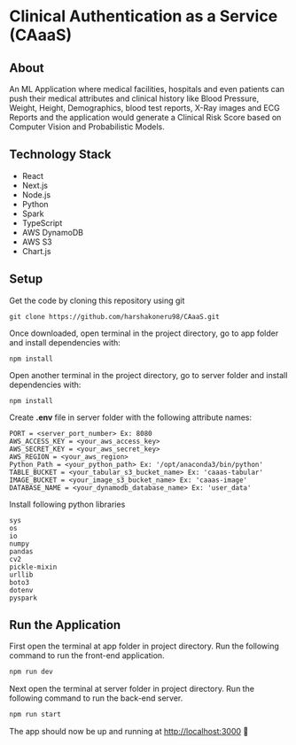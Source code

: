# Clinical Authentication as a Service (CAaaS)

## About
An ML Application where medical facilities, hospitals and even patients can push their medical attributes and clinical history like Blood Pressure, Weight, Height, Demographics, blood test reports, X-Ray images and ECG Reports and the application would generate a Clinical Risk Score based on Computer Vision and Probabilistic Models.


## Technology Stack
- React
- Next.js
- Node.js
- Python
- Spark
- TypeScript
- AWS DynamoDB
- AWS S3
- Chart.js

## Setup
Get the code by cloning this repository using git
```
git clone https://github.com/harshakoneru98/CAaaS.git
```
Once downloaded, open terminal in the project directory, go to app folder and install dependencies with:
```
npm install
```
Open another terminal in the project directory, go to server folder and install dependencies with:
```
npm install
```
Create **.env** file in server folder with the following attribute names:
```
PORT = <server_port_number> Ex: 8080
AWS_ACCESS_KEY = <your_aws_access_key>
AWS_SECRET_KEY = <your_aws_secret_key>
AWS_REGION = <your_aws_region>
Python_Path = <your_python_path> Ex: '/opt/anaconda3/bin/python'
TABLE_BUCKET = <your_tabular_s3_bucket_name> Ex: 'caaas-tabular'
IMAGE_BUCKET = <your_image_s3_bucket_name> Ex: 'caaas-image'
DATABASE_NAME = <your_dynamodb_database_name> Ex: 'user_data'
```
Install following python libraries
```
sys
os
io
numpy
pandas
cv2
pickle-mixin
urllib
boto3
dotenv
pyspark
```
## Run the Application
First open the terminal at app folder in project directory. Run the following command to run the front-end application.
``` bash
npm run dev
```
Next open the terminal at server folder in project directory. Run the following command to run the back-end server.
``` bash
npm run start
```
The app should now be up and running at [http://localhost:3000](http://localhost:3000/)  🚀
